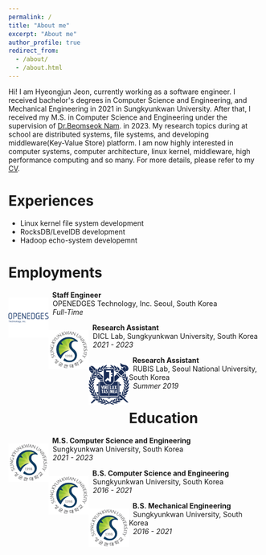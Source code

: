 ```yaml
---
permalink: /
title: "About me"
excerpt: "About me"
author_profile: true
redirect_from: 
  - /about/
  - /about.html
---
```


Hi! I am Hyeongjun Jeon, currently working as a software engineer. I received bachelor's degrees in Computer Science and Engineering, and Mechanical Engineering in 2021 in Sungkyunkwan University. After that, I received my M.S. in Computer Science and Engineering under the supervision of [Dr.Beomseok Nam](http://dicl.skku.edu/~bnam/). in 2023. My research topics during at school are distributed systems, file systems, and developing middleware(Key-Value Store) platform. I am now highly interested in computer systems, computer architecture, linux kernel, middleware, high performance computing and so many. For more details, please refer to my [CV](http://dicl.skku.edu/~hjeon/hjeon-cv.pdf).     

Experiences
======
- Linux kernel file system development
- RocksDB/LevelDB development 
- Hadoop echo-system developemnt

Employments
======
<div>
    <p style="float: left;"><img src="images/openedges.png" width="80"></p>
    <p>
        &nbsp;<b> Staff Engineer</b><br>
        &nbsp; OPENEDGES Technology, Inc. Seoul, South Korea<br>
        &nbsp;<em> Full-Time </em>
   </p>
</div>

<div>
    <p style="float: left;"><img src="images/skku.png" width="80"></p>
    <p>
        &nbsp;<b> Research Assistant </b><br>
        &nbsp; DICL Lab, Sungkyunkwan University, South Korea<br>
        &nbsp;<em> 2021 - 2023 </em>
   </p>
</div>

<div>
    <p style="float: left;"><img src="images/snu.png" width="80"></p>
    <p>
        &nbsp;<b> Research Assistant </b><br>
        &nbsp; RUBIS Lab, Seoul National University, South Korea<br>
        &nbsp;<em> Summer 2019</em>
   </p>
</div>

Education
======
<div>
    <p style="float: left;"><img src="images/skku.png" width="80"></p>
    <p>
        &nbsp;<b> M.S. Computer Science and Engineering </b><br>
        &nbsp; Sungkyunkwan University, South Korea<br>
        &nbsp;<em> 2021 - 2023 </em>
   </p>
</div>
<div>
    <p style="float: left;"><img src="images/skku.png" width="80"></p>
    <p>
        &nbsp;<b> B.S. Computer Science and Engineering </b><br>
        &nbsp; Sungkyunkwan University, South Korea<br>
        &nbsp;<em> 2016 - 2021 </em>
   </p>
</div>
<div>
    <p style="float: left;"><img src="images/skku.png" width="80"></p>
    <p>
        &nbsp;<b> B.S. Mechanical Engineering </b><br>
        &nbsp; Sungkyunkwan University, South Korea<br>
        &nbsp;<em> 2016 - 2021 </em>
   </p>
</div>
